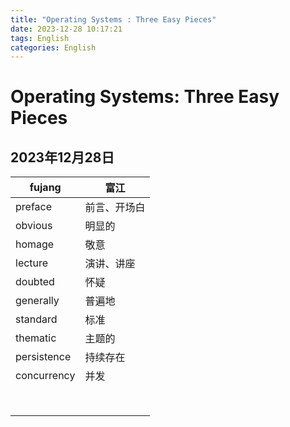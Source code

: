 ```yaml
---
title: "Operating Systems : Three Easy Pieces"
date: 2023-12-28 10:17:21
tags: English
categories: English
---
```


# Operating Systems: Three Easy Pieces

## 2023年12月28日

| fujang      | 富江         |
| ----------- | ------------ |
| preface     | 前言、开场白 |
| obvious     | 明显的       |
| homage      | 敬意         |
| lecture     | 演讲、讲座   |
| doubted     | 怀疑         |
| generally   | 普遍地       |
| standard    | 标准         |
| thematic    | 主题的       |
| persistence | 持续存在     |
| concurrency | 并发         |
|             |              |
|             |              |
|             |              |
|             |              |
|             |              |
|             |              |
|             |              |
|             |              |

